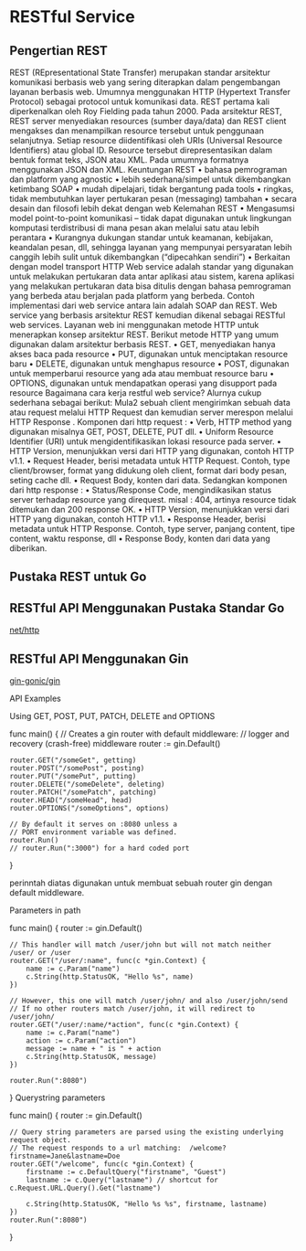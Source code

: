 # RESTful Service

## Pengertian REST
REST (REpresentational State Transfer) merupakan standar arsitektur komunikasi berbasis web yang sering diterapkan dalam pengembangan layanan berbasis web. Umumnya menggunakan HTTP (Hypertext Transfer Protocol) sebagai protocol untuk komunikasi data. REST pertama kali diperkenalkan oleh Roy Fielding pada tahun 2000. Pada arsitektur REST, REST server menyediakan resources (sumber daya/data) dan REST client mengakses dan menampilkan resource tersebut untuk penggunaan selanjutnya. Setiap resource diidentifikasi oleh URIs (Universal Resource Identifiers) atau global ID. Resource tersebut direpresentasikan dalam bentuk format teks, JSON atau XML. Pada umumnya formatnya menggunakan JSON dan XML.
Keuntungan REST
•	bahasa pemrograman dan platform yang agnostic
•	lebih sederhana/simpel untuk dikembangkan ketimbang SOAP
•	mudah dipelajari, tidak bergantung pada tools
•	ringkas, tidak membutuhkan layer pertukaran pesan (messaging) tambahan
•	secara desain dan filosofi lebih dekat dengan web
Kelemahan REST
•	Mengasumsi model point-to-point komunikasi – tidak dapat digunakan untuk lingkungan komputasi terdistribusi di mana pesan akan melalui satu atau lebih perantara
•	Kurangnya dukungan standar untuk keamanan, kebijakan, keandalan pesan, dll, sehingga layanan yang mempunyai persyaratan lebih canggih lebih sulit untuk dikembangkan (“dipecahkan sendiri”)
•	Berkaitan dengan model transport HTTP
Web service adalah standar yang digunakan untuk melakukan pertukaran data antar aplikasi atau sistem, karena aplikasi yang melakukan pertukaran data bisa ditulis dengan bahasa pemrograman yang berbeda atau berjalan pada platform yang berbeda. Contoh implementasi dari web service antara lain adalah SOAP dan REST. Web service yang berbasis arsitektur REST kemudian dikenal sebagai RESTful web services. Layanan web ini menggunakan metode HTTP untuk menerapkan konsep arsitektur REST.
Berikut metode HTTP yang umum digunakan dalam arsitektur berbasis REST.
•	GET, menyediakan hanya akses baca pada resource
•	PUT, digunakan untuk menciptakan resource baru
•	DELETE, digunakan untuk menghapus resource
•	POST, digunakan untuk memperbarui resource yang ada atau membuat resource baru
•	OPTIONS, digunakan untuk mendapatkan operasi yang disupport pada resource
Bagaimana cara kerja restful web service? Alurnya cukup sederhana sebagai berikut:
Mula2 sebuah client mengirimkan sebuah data atau request melalui HTTP Request dan kemudian server merespon melalui HTTP Response	.
Komponen dari http request :
•	Verb, HTTP method yang digunakan misalnya GET, POST, DELETE, PUT dll.
•	Uniform Resource Identifier  (URI) untuk mengidentifikasikan lokasi resource pada server.
•	HTTP Version, menunjukkan versi dari HTTP yang digunakan, contoh HTTP v1.1.
•	Request Header, berisi metadata untuk HTTP Request. Contoh, type client/browser, format yang didukung oleh client, format dari body pesan, seting cache dll.
•	Request Body, konten dari data.
Sedangkan komponen dari http response :
•	Status/Response Code, mengindikasikan status server terhadap resource yang direquest. misal : 404, artinya resource tidak ditemukan dan 200 response OK.
•	HTTP Version, menunjukkan versi dari HTTP yang digunakan, contoh HTTP v1.1.
•	Response Header, berisi metadata untuk HTTP Response. Contoh, type server, panjang content, tipe content, waktu response, dll
•	Response Body, konten dari data yang diberikan.


## Pustaka REST untuk Go


## RESTful API Menggunakan Pustaka Standar Go

[net/http](https://golang.org/pkg/net/http/)

## RESTful API Menggunakan Gin


[gin-gonic/gin](https://github.com/gin-gonic/gin)


API Examples

Using GET, POST, PUT, PATCH, DELETE and OPTIONS

func main() {
    // Creates a gin router with default middleware:
    // logger and recovery (crash-free) middleware
    router := gin.Default()

    router.GET("/someGet", getting)
    router.POST("/somePost", posting)
    router.PUT("/somePut", putting)
    router.DELETE("/someDelete", deleting)
    router.PATCH("/somePatch", patching)
    router.HEAD("/someHead", head)
    router.OPTIONS("/someOptions", options)

    // By default it serves on :8080 unless a
    // PORT environment variable was defined.
    router.Run()
    // router.Run(":3000") for a hard coded port
}

perinntah diatas digunakan untuk membuat sebuah router gin dengan default middleware.

Parameters in path

func main() {
    router := gin.Default()

    // This handler will match /user/john but will not match neither /user/ or /user
    router.GET("/user/:name", func(c *gin.Context) {
        name := c.Param("name")
        c.String(http.StatusOK, "Hello %s", name)
    })

    // However, this one will match /user/john/ and also /user/john/send
    // If no other routers match /user/john, it will redirect to /user/john/
    router.GET("/user/:name/*action", func(c *gin.Context) {
        name := c.Param("name")
        action := c.Param("action")
        message := name + " is " + action
        c.String(http.StatusOK, message)
    })

    router.Run(":8080")
}
Querystring parameters

func main() {
    router := gin.Default()

    // Query string parameters are parsed using the existing underlying request object.
    // The request responds to a url matching:  /welcome?firstname=Jane&lastname=Doe
    router.GET("/welcome", func(c *gin.Context) {
        firstname := c.DefaultQuery("firstname", "Guest")
        lastname := c.Query("lastname") // shortcut for c.Request.URL.Query().Get("lastname")

        c.String(http.StatusOK, "Hello %s %s", firstname, lastname)
    })
    router.Run(":8080")
}



